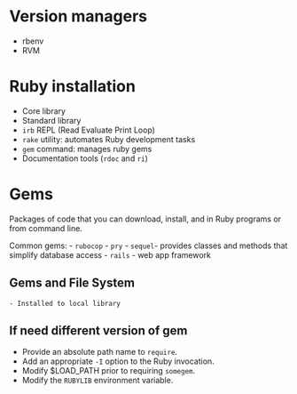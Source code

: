 # Version managers

  - rbenv
  - RVM 


# Ruby installation 

  - Core library
  - Standard library
  - `irb` REPL (Read Evaluate Print Loop)
  - `rake` utility: automates Ruby development tasks
  - `gem` command: manages ruby gems
  - Documentation tools (`rdoc` and `ri`)


# Gems

  Packages of code that you can download, install, and in Ruby programs or from command line.

  Common gems:
    - `rubocop`
    - `pry`
    - `sequel`- provides classes and methods that simplify database access
    - `rails` - web app framework

  ## Gems and File System

    - Installed to local library 


  ## If need different version of gem

  - Provide an absolute path name to `require`.
  - Add an appropriate `-I` option to the Ruby invocation.
  - Modify $LOAD_PATH prior to requiring `somegem`.
  - Modify the `RUBYLIB` environment variable.